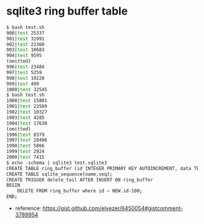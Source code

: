# sqlite3 ring buffer table

```sh
$ bash test.sh
900|test 25337
901|test 31991
902|test 22360
903|test 10683
904|test 9595
(omitted)
996|test 23484
997|test 5259
998|test 19228
999|test 499
1000|test 32545
$ bash test.sh
1900|test 15801
1901|test 23589
1902|test 10327
1903|test 4285
1904|test 17630
(omitted)
1996|test 8379
1997|test 28496
1998|test 5866
1999|test 2924
2000|test 7415
$ echo .schema | sqlite3 test.sqlite3
CREATE TABLE ring_buffer (id INTEGER PRIMARY KEY AUTOINCREMENT, data TEXT);
CREATE TABLE sqlite_sequence(name,seq);
CREATE TRIGGER delete_tail AFTER INSERT ON ring_buffer
BEGIN
    DELETE FROM ring_buffer where id < NEW.id-100;
END;
```

- reference: https://gist.github.com/elyezer/6450054#gistcomment-3789954
